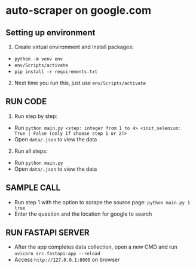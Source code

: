 # auto-scraper on google.com
## Setting up environment
1) Create virtual environment and install packages:
- `python -m venv env`
- `env/Scripts/activate`
- `pip install -r requirements.txt`
2) Next time you run this, just use `env/Scripts/activate`

## RUN CODE
1) Run step by step:
- Run `python main.py <step: integer from 1 to 4> <init_selenium: True | False (only if choose step 1 or 2)>`
- Open `data/.json` to view the data
2) Run all steps:
- Run `python main.py`
- Open `data/.json` to view the data

## SAMPLE CALL
- Run step 1 with the option to scrape the source page: `python main.py 1 true`
- Enter the question and the location for google to search

## RUN FASTAPI SERVER
- After the app completes data collection, open a new CMD and run `uvicorn src.fastapi:app --reload`
- Access `http://127.0.0.1:8000` on browser